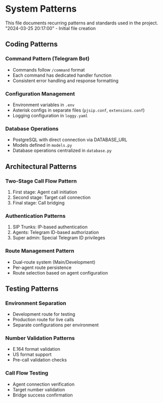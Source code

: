 # System Patterns

This file documents recurring patterns and standards used in the project.
"2024-03-25 20:17:00" - Initial file creation

## Coding Patterns

### Command Pattern (Telegram Bot)
- Commands follow `/command` format
- Each command has dedicated handler function
- Consistent error handling and response formatting

### Configuration Management
- Environment variables in `.env`
- Asterisk configs in separate files (`pjsip.conf`, `extensions.conf`)
- Logging configuration in `loggy.yaml`

### Database Operations
- PostgreSQL with direct connection via DATABASE_URL
- Models defined in `models.py`
- Database operations centralized in `database.py`

## Architectural Patterns

### Two-Stage Call Flow Pattern
1. First stage: Agent call initiation
2. Second stage: Target call connection
3. Final stage: Call bridging

### Authentication Patterns
1. SIP Trunks: IP-based authentication
2. Agents: Telegram ID-based authorization
3. Super admin: Special Telegram ID privileges

### Route Management Pattern
- Dual-route system (Main/Development)
- Per-agent route persistence
- Route selection based on agent configuration

## Testing Patterns

### Environment Separation
- Development route for testing
- Production route for live calls
- Separate configurations per environment

### Number Validation Patterns
- E.164 format validation
- US format support
- Pre-call validation checks

### Call Flow Testing
- Agent connection verification
- Target number validation
- Bridge success confirmation 